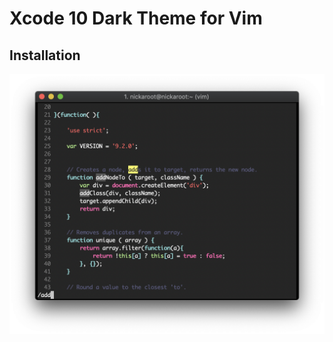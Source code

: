 # Xcode 10 Dark Theme for Vim

## Installation
![JavaScript iTerm2 Vim Snapshot](https://raw.githubusercontent.com/nickaroot/vim-xcode-dark-theme/master/screenshots/iterm2_vim_js.png)
